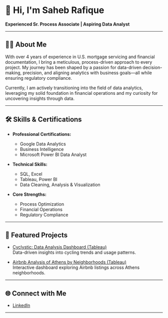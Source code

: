 # 👋 Hi, I'm Saheb Rafique

**Experienced Sr. Process Associate | Aspiring Data Analyst**

---

## 👨‍💼 About Me

With over 4 years of experience in U.S. mortgage servicing and financial documentation, I bring a meticulous, process-driven approach to every project. My journey has been shaped by a passion for data-driven decision-making, precision, and aligning analytics with business goals—all while ensuring regulatory compliance.

Currently, I am actively transitioning into the field of data analytics, leveraging my solid foundation in financial operations and my curiosity for uncovering insights through data.

---

## 🛠️ Skills & Certifications

- **Professional Certifications:**  
  - Google Data Analytics  
  - Business Intelligence  
  - Microsoft Power BI Data Analyst

- **Technical Skills:**  
  - SQL, Excel  
  - Tableau, Power BI  
  - Data Cleaning, Analysis & Visualization

- **Core Strengths:**  
  - Process Optimization  
  - Financial Operations  
  - Regulatory Compliance

---

## 🚀 Featured Projects

- [Cyclystic: Data Analysis Dashboard (Tableau)](https://public.tableau.com/views/Cyclystic_17384244176160/Story1?:language=en-US&:sid=&:redirect=auth&:display_count=n&:origin=viz_share_link)  
  Data-driven insights into cycling trends and usage patterns.

- [Airbnb Analysis of Athens by Neighborhoods (Tableau)](https://public.tableau.com/views/AirbnbanalysisofAthensbyNeighborhoods/Dashboard1?:language=en-US&:sid=&:redirect=auth&:display_count=n&:origin=viz_share_link)  
  Interactive dashboard exploring Airbnb listings across Athens neighborhoods.

---

## 🌐 Connect with Me

- [LinkedIn](https://www.linkedin.com/in/saheb-rafique-87b2b9186/)

---

<!--
**saheb1999/saheb1999** is a ✨ special ✨ repository, because its `README.md` (this file) appears on your GitHub profile.
-->
